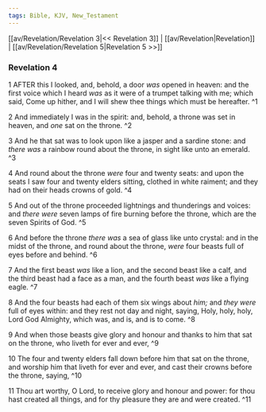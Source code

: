 ```yaml
---
tags: Bible, KJV, New_Testament
---
```


[[av/Revelation/Revelation 3|<< Revelation 3]] | [[av/Revelation|Revelation]] | [[av/Revelation/Revelation 5|Revelation 5 >>]]

### Revelation 4

1 AFTER this I looked, and, behold, a door _was_ opened in heaven: and the first voice which I heard _was_ as it were of a trumpet talking with me; which said, Come up hither, and I will shew thee things which must be hereafter. ^1

2 And immediately I was in the spirit: and, behold, a throne was set in heaven, and _one_ sat on the throne. ^2

3 And he that sat was to look upon like a jasper and a sardine stone: and _there_ _was_ a rainbow round about the throne, in sight like unto an emerald. ^3

4 And round about the throne _were_ four and twenty seats: and upon the seats I saw four and twenty elders sitting, clothed in white raiment; and they had on their heads crowns of gold. ^4

5 And out of the throne proceeded lightnings and thunderings and voices: and _there_ _were_ seven lamps of fire burning before the throne, which are the seven Spirits of God. ^5

6 And before the throne _there_ _was_ a sea of glass like unto crystal: and in the midst of the throne, and round about the throne, _were_ four beasts full of eyes before and behind. ^6

7 And the first beast _was_ like a lion, and the second beast like a calf, and the third beast had a face as a man, and the fourth beast _was_ like a flying eagle. ^7

8 And the four beasts had each of them six wings about _him;_ and _they_ _were_ full of eyes within: and they rest not day and night, saying, Holy, holy, holy, Lord God Almighty, which was, and is, and is to come. ^8

9 And when those beasts give glory and honour and thanks to him that sat on the throne, who liveth for ever and ever, ^9

10 The four and twenty elders fall down before him that sat on the throne, and worship him that liveth for ever and ever, and cast their crowns before the throne, saying, ^10

11 Thou art worthy, O Lord, to receive glory and honour and power: for thou hast created all things, and for thy pleasure they are and were created. ^11
